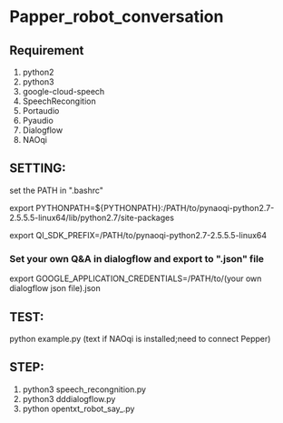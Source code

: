 # Papper_robot_conversation

## Requirement 
1. python2
2. python3
3. google-cloud-speech
4. SpeechRecongition
5. Portaudio
6. Pyaudio
7. Dialogflow
8. NAOqi

## SETTING:

set the PATH in ".bashrc"

export PYTHONPATH=${PYTHONPATH}:/PATH/to/pynaoqi-python2.7-2.5.5.5-linux64/lib/python2.7/site-packages

export QI_SDK_PREFIX=/PATH/to/pynaoqi-python2.7-2.5.5.5-linux64

### Set your own Q&A in dialogflow and export to ".json" file

export GOOGLE_APPLICATION_CREDENTIALS=/PATH/to/(your own dialogflow json file).json




## TEST:

python example.py (text if NAOqi is installed;need to connect Pepper)



## STEP:


1. python3 speech_recongnition.py 
2. python3 dddialogflow.py
3. python opentxt_robot_say_.py
